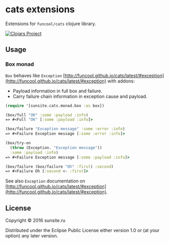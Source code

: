 # cats extensions

Extensions for `funcool/cats` clojure library.

[![Clojars Project](https://img.shields.io/clojars/v/ru.sunsite/cats.svg)](https://clojars.org/ru.sunsite/cats)

## Usage

### Box monad

`Box` behaves like `Exception` [http://funcool.github.io/cats/latest/#exception](http://funcool.github.io/cats/latest/#exception) with addons:
- Payload information in full box and failure.
- Carry failure chain information in exception cause and payload.

```clojure
(require '[sunsite.cats.monad.box :as box])

(box/full "OK" :some :payload :info)
=> #<Full "OK" [:some :payload :info]>

(box/failure "Exception message" :some :error :info)
=> #<Failure Exception message [:some :error :info]>

(box/try-on
  (throw (Exception. "Exception message"))
  :some :payload :info)
=> #<Failure Exception message [:some :payload :info]>

(box/failure (box/failure "Oh" :first) :second)
=> #<Failure Oh [:second <- :first]>

```

See also `Exception` documentation on  [http://funcool.github.io/cats/latest/#exception](http://funcool.github.io/cats/latest/#exception).

## License

Copyright © 2016 sunsite.ru

Distributed under the Eclipse Public License either version 1.0 or (at
your option) any later version.
